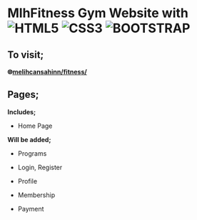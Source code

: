 # MlhFitness Gym Website with ![HTML5](https://img.shields.io/badge/html5-%23E34F26.svg?style=for-the-badge&logo=html5&logoColor=white) ![CSS3](https://img.shields.io/badge/css3-%231572B6.svg?style=for-the-badge&logo=css3&logoColor=white) ![BOOTSTRAP](https://img.shields.io/badge/bootstrap-purple.svg?style=for-the-badge&logo=bootstrap&logoColor=white)

## To visit;

**<p>🌐[melihcansahinn/fitness/](https://melihcansahinn.github.io/fitness/)</p>**

## Pages;

**Includes;**

+ Home Page

**Will be added;**

- Programs

- Login, Register

- Profile

- Membership

- Payment
